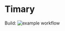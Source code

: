 # Timary

Build: ![example workflow](https://github.com/Afani97/Timary/actions/workflows/.github-actions.yml/badge.svg)
